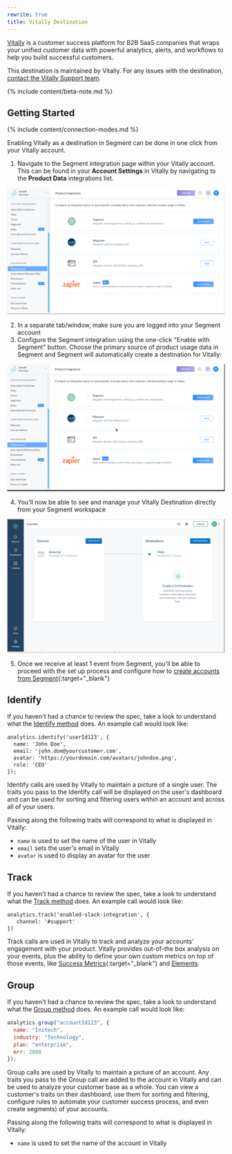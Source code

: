 ```yaml
---
rewrite: true
title: Vitally Destination
---
```


[Vitally](https://vitally.io/?utm_source=segmentio&utm_medium=docs&utm_campaign=partners) is a customer success platform for B2B SaaS companies that wraps your unified customer data with powerful analytics, alerts, and workflows to help you build successful customers.

This destination is maintained by Vitally. For any issues with the destination, [contact the Vitally Support team](mailto:support@vitally.io).

{% include content/beta-note.md %}


## Getting Started

{% include content/connection-modes.md %}

Enabling Vitally as a destination in Segment can be done in one click from your Vitally account. 

1. Navigate to the Segment integration page within your Vitally account. This can be found in your **Account Settings** in Vitally by navigating to the **Product Data** integrations list.

  ![](images/6fztyvS.png)

2. In a separate tab/window, make sure you are logged into your Segment account
3. Configure the Segment integration using the one-click "Enable with Segment" button. Choose the primary source of product usage data in Segment and Segment will automatically create a destination for Vitally:

  ![](images/uGHrIvX.gif)

4. You'll now be able to see and manage your Vitally Destination directly from your Segment workspace

  ![](images/2JQwIBK.png)

5. Once we receive at least 1 event from Segment, you'll be able to proceed with the set up process and configure how to [create accounts from Segment](https://docs.vitally.io/managing-the-customer-lifecycle/account-hierarchy-using-vitallys-organization-object/supported-integrations-and-how-to-create-the-hierarchy#segment){:target="_blank"}

## Identify

If you haven't had a chance to review the spec, take a look to understand what the [Identify method](/docs/connections/spec/identify/) does. An example call would look like:

```
analytics.identify('userId123', {
  name: 'John Doe',
  email: 'john.doe@yourcustomer.com',
  avatar: 'https://yourdomain.com/avatars/johndoe.png',
  role: 'CEO'
});
```

Identify calls are used by Vitally to maintain a picture of a single user. The traits you pass to the Identify call will be displayed on the user's dashboard and can be used for sorting and filtering users within an account and across all of your users.

Passing along the following traits will correspond to what is displayed in Vitally:
  * `name` is used to set the name of the user in Vitally
  * `email` sets the user's email in Vitally
  * `avatar` is used to display an avatar for the user

## Track

If you haven't had a chance to review the spec, take a look to understand what the [Track method](/docs/connections/spec/track/) does. An example call would look like:

```
analytics.track('enabled-slack-integration', {
   channel: '#support'
})
```

Track calls are used in Vitally to track and analyze your accounts' engagement with your product. Vitally provides out-of-the box analysis on your events, plus the ability to define your own custom metrics on top of those events, like [Success Metrics](https://docs.vitally.io/account-health-scores-and-metrics/success-metrics){:target="_blank"} and [Elements](https://docs.vitally.io/account-health-scores-and-metrics/elements).


## Group

If you haven't had a chance to review the spec, take a look to understand what the [Group method](/docs/connections/spec/group/) does. An example call would look like:

```js
analytics.group("accountId123", {
  name: "Initech",
  industry: "Technology",
  plan: "enterprise",
  mrr: 2000
});
```

Group calls are used by Vitally to maintain a picture of an account. Any traits you pass to the Group call are added to the account in Vitally and can be used to analyze your customer base as a whole. You can view a customer's traits on their dashboard, use them for sorting and filtering, configure rules to automate your customer success process, and even create segments) of your accounts.

Passing along the following traits will correspond to what is displayed in Vitally:
  * `name` is used to set the name of the account in Vitally

